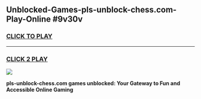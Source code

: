 
## Unblocked-Games-pls-unblock-chess.com-Play-Online #9v30v
<h3>
<a href="https://news.freeplayer.one?title=pls-unblock-chess.com&ref=3">CLICK TO PLAY</a></h3>
<hr>

<h3>
<a href="https://news.freeplayer.one?title=pls-unblock-chess.com&ref=3">CLICK 2 PLAY</a>
  
</h3>

<a href="https://news.freeplayer.one?title=pls-unblock-chess.com&ref=3"><img src="https://clearcache.store/games.png"></a>


**pls-unblock-chess.com games unblocked: Your Gateway to Fun and Accessible Online Gaming**
